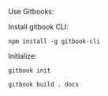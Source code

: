 Use Gitbooks:

Install gitbook CLI:

```
npm install -g gitbook-cli
```

Initialize:

```
gitbook init
```

```
gitbook build . docs
```



